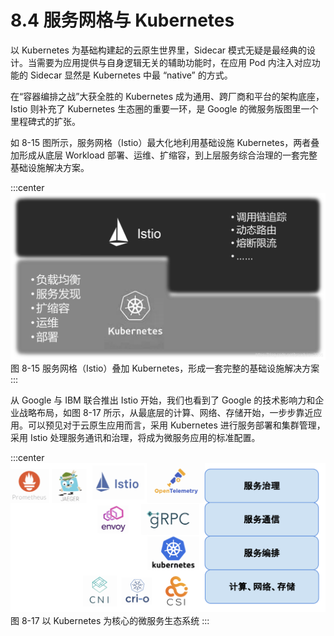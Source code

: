 # 8.4 服务网格与 Kubernetes

以 Kubernetes 为基础构建起的云原生世界里，Sidecar 模式无疑是最经典的设计。当需要为应用提供与自身逻辑无关的辅助功能时，在应用 Pod 内注入对应功能的 Sidecar 显然是 Kubernetes 中最 “native” 的方式。

在“容器编排之战”大获全胜的 Kubernetes 成为通用、跨厂商和平台的架构底座，Istio 则补充了 Kubernetes 生态圈的重要一环，是 Google 的微服务版图里一个里程碑式的扩张。

如 8-15 图所示，服务网格（Istio）最大化地利用基础设施 Kubernetes，两者叠加形成从底层 Workload 部署、运维、扩缩容，到上层服务综合治理的一套完整基础设施解决方案。

:::center
  ![](../assets/ServiceMesh-and-Kubernetes.png)<br/>
  图 8-15 服务网格（Istio）叠加 Kubernetes，形成一套完整的基础设施解决方案
:::

从 Google 与 IBM 联合推出 Istio 开始，我们也看到了 Google 的技术影响力和企业战略布局，如图 8-17 所示，从最底层的计算、网络、存储开始，一步步靠近应用。可以预见对于云原生应用而言，采用 Kubernetes 进行服务部署和集群管理，采用 Istio 处理服务通讯和治理，将成为微服务应用的标准配置。

:::center
  ![](../assets/k8s-ecosystem.svg)
 图 8-17 以 Kubernetes 为核心的微服务生态系统
:::


